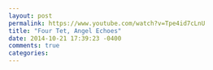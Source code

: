 ```yaml
---
layout: post
permalink: https://www.youtube.com/watch?v=Tpe4id7cLnU
title: "Four Tet, Angel Echoes"
date: 2014-10-21 17:39:23 -0400
comments: true
categories: 
---
```

